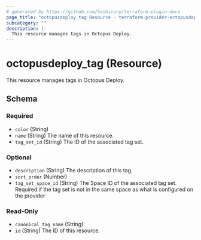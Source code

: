 ```yaml
---
# generated by https://github.com/hashicorp/terraform-plugin-docs
page_title: "octopusdeploy_tag Resource - terraform-provider-octopusdeploy"
subcategory: ""
description: |-
  This resource manages tags in Octopus Deploy.
---
```


# octopusdeploy_tag (Resource)

This resource manages tags in Octopus Deploy.



<!-- schema generated by tfplugindocs -->
## Schema

### Required

- `color` (String)
- `name` (String) The name of this resource.
- `tag_set_id` (String) The ID of the associated tag set.

### Optional

- `description` (String) The description of this tag.
- `sort_order` (Number)
- `tag_set_space_id` (String) The Space ID of the associated tag set. Required if the tag set is not in the same space as what is configured on the provider

### Read-Only

- `canonical_tag_name` (String)
- `id` (String) The ID of this resource.


